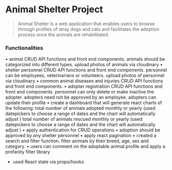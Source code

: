 # Animal Shelter Project

> Animal Shelter is a web application that enables users to browse through profiles of stray dogs and cats and facilitates the adoption process once the animals are rehabilitated.

### Functionalities

• animal CRUD API functions and front end components. animals should be categorized into different types. upload photos of animals via cloudinary
• shelter personnel CRUD API functions and front end components. personnel can be employees, veterinarians or volunteers. upload photos of personnel via cloudinary
• common animal diseases and injuries CRUD API functions and front end components.
• adopter registration CRUD API functions and front end components. personnel can only delete or make inactive the adopter. adopters need not be approved by an employee. adopters can update their profile
• create a dashboard that will generate react charts of the following:
 total number of animals adopted monthly or yearly (used datepickers to choose a range of dates and the chart will automatically adjust ) 
 total number of animals rescued monthly or yearly (used datepickers to choose a range of dates and the chart will automatically adjust ) 
• apply authentication for CRUD operations
• adoption should be approved by any shelter personnel
• apply react pagination
• created a search and filter function. filter animals by their breed, age, sex and category.
• users can comment on the adoptable animal profile and apply a profanity filter library

* used React state via props/hooks

